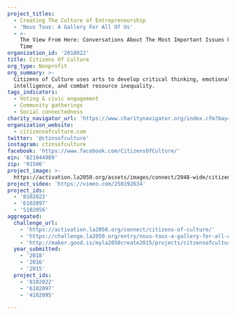 ```yaml
---
project_titles:
  - Creating The Culture of Entrepreneurship
  - 'Nous Tous: A Gallery For All Of Us'
  - >-
    The View From Here: Conversations About The Most Important Issues Of Our
    Time
organization_id: '2018022'
title: Citizens Of Culture
org_type: Nonprofit
org_summary: >-
  Citizens of Culture uses arts to develop critical thinking, emotional
  intelligence, and combat resource inequality.
tags_indicators:
  - Voting & civic engagement
  - Community gatherings
  - Social connectedness
charity_navigator_url: 'https://www.charitynavigator.org/index.cfm?bay=search.profile&ein=821044989'
organization_website:
  - citizensofculture.com
twitter: '@ctznsofculture'
instagram: ctznsofculture
facebook: 'https://www.facebook.com/CitizensOfCulture/'
ein: '821044989'
zip: '91506'
project_image: >-
  https://activation.la2050.org/assets/images/connect/2048-wide/citizens-of-culture.jpg
project_video: 'https://vimeo.com/250192634'
project_ids:
  - '8102022'
  - '6102097'
  - '5102056'
aggregated:
  challenge_url:
    - 'https://activation.la2050.org/connect/citizens-of-culture/'
    - 'https://challenge.la2050.org/entry/nous-tous-a-gallery-for-all-of-us'
    - 'http://maker.good.is/myla2050create2015/projects/citzensofculture.html'
  year_submitted:
    - '2018'
    - '2016'
    - '2015'
  project_ids:
    - '8102022'
    - '6102097'
    - '4102095'

---
```

